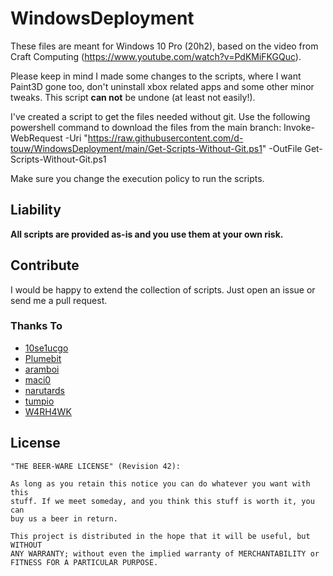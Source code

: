 # WindowsDeployment

These files are meant for Windows 10 Pro (20h2), based on the video from Craft Computing (https://www.youtube.com/watch?v=PdKMiFKGQuc).

Please keep in mind I made some changes to the scripts, where I want Paint3D gone too, don't uninstall xbox related apps and some other minor tweaks.
This script **can not** be undone (at least not easily!).

I've created a script to get the files needed without git. Use the following powershell command to download the files from the main branch:
Invoke-WebRequest -Uri "https://raw.githubusercontent.com/d-touw/WindowsDeployment/main/Get-Scripts-Without-Git.ps1" -OutFile Get-Scripts-Without-Git.ps1

Make sure you change the execution policy to run the scripts.

## Liability

**All scripts are provided as-is and you use them at your own risk.**

## Contribute

I would be happy to extend the collection of scripts. Just open an issue or
send me a pull request.

### Thanks To

- [10se1ucgo](https://github.com/10se1ucgo)
- [Plumebit](https://github.com/Plumebit)
- [aramboi](https://github.com/aramboi)
- [maci0](https://github.com/maci0)
- [narutards](https://github.com/narutards)
- [tumpio](https://github.com/tumpio)
- [W4RH4WK](https://github.com/W4RH4WK)

## License

    "THE BEER-WARE LICENSE" (Revision 42):

    As long as you retain this notice you can do whatever you want with this
    stuff. If we meet someday, and you think this stuff is worth it, you can
    buy us a beer in return.

    This project is distributed in the hope that it will be useful, but WITHOUT
    ANY WARRANTY; without even the implied warranty of MERCHANTABILITY or
    FITNESS FOR A PARTICULAR PURPOSE.
